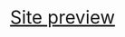 <p align="center"><a href="https://ivanyadrian.github.io/react-project-gpt3/" style="font-size: 32px;">Site preview</a></p>



